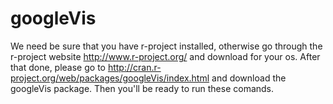 googleVis
=========

We need be sure that you have r-project installed, otherwise go through the r-project website http://www.r-project.org/ and download for your os.
After that done, please go to http://cran.r-project.org/web/packages/googleVis/index.html and download the googleVis package. Then you'll be ready to run these comands.



